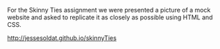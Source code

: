 For the Skinny Ties assignment we were presented a picture of a mock website and asked to replicate it as closely as possible using HTML and CSS.     

http://jessesoldat.github.io/skinnyTies
